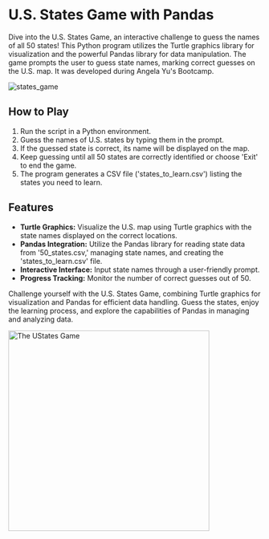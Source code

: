 # U.S. States Game with Pandas

Dive into the U.S. States Game, an interactive challenge to guess the names of all 50 states! This Python program utilizes the Turtle graphics library for visualization and the powerful Pandas library for data manipulation. The game prompts the user to guess state names, marking correct guesses on the U.S. map. It was developed during Angela Yu's Bootcamp.

![states_game](https://github.com/fernandodestefani/DevJourneyPortfolio/assets/155449551/8100ee49-279f-4a2b-a3d3-9c4303694e75)

## How to Play

1. Run the script in a Python environment.
2. Guess the names of U.S. states by typing them in the prompt.
3. If the guessed state is correct, its name will be displayed on the map.
4. Keep guessing until all 50 states are correctly identified or choose 'Exit' to end the game.
5. The program generates a CSV file ('states_to_learn.csv') listing the states you need to learn.

## Features

- **Turtle Graphics:** Visualize the U.S. map using Turtle graphics with the state names displayed on the correct locations.
- **Pandas Integration:** Utilize the Pandas library for reading state data from '50_states.csv,' managing state names, and creating the 'states_to_learn.csv' file.
- **Interactive Interface:** Input state names through a user-friendly prompt.
- **Progress Tracking:** Monitor the number of correct guesses out of 50.

Challenge yourself with the U.S. States Game, combining Turtle graphics for visualization and Pandas for efficient data handling. Guess the states, enjoy the learning process, and explore the capabilities of Pandas in managing and analyzing data.

<img src="https://github.com/user-attachments/assets/3c77baa3-b8e0-4cd9-99d5-299d531f97b1" alt="The UStates Game" width="400"/>

